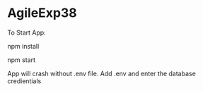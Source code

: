 # AgileExp38
 
To Start App:

npm install

npm start

App will crash without .env file. Add .env and enter the database credientials
